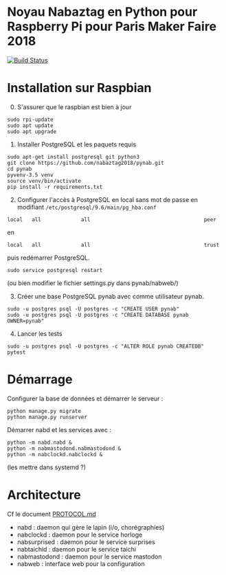 # Noyau Nabaztag en Python pour Raspberry Pi pour Paris Maker Faire 2018

[![Build Status](https://travis-ci.org/nabaztag2018/pynab.svg?branch=master)](https://travis-ci.org/nabaztag2018/pynab)

# Installation sur Raspbian

0. S'assurer que le raspbian est bien à jour

```
sudo rpi-update
sudo apt update
sudo apt upgrade
```

1. Installer PostgreSQL et les paquets requis

```
sudo apt-get install postgresql git python3
git clone https://github.com/nabaztag2018/pynab.git
cd pynab
pyvenv-3.5 venv
source venv/bin/activate
pip install -r requirements.txt
```

2. Configurer l'accès à PostgreSQL en local sans mot de passe en modifiant ```/etc/postgresql/9.6/main/pg_hba.conf```

```
local   all             all                                     peer
```

en

```
local   all             all                                     trust
```

puis redémarrer PostgreSQL.

```
sudo service postgresql restart
```

(ou bien modifier le fichier settings.py dans pynab/nabweb/)

3. Créer une base PostgreSQL pynab avec comme utilisateur pynab.

```
sudo -u postgres psql -U postgres -c "CREATE USER pynab"
sudo -u postgres psql -U postgres -c "CREATE DATABASE pynab OWNER=pynab"
```

4. Lancer les tests
```
sudo -u postgres psql -U postgres -c "ALTER ROLE pynab CREATEDB"
pytest
```

# Démarrage

Configurer la base de données et démarrer le serveur :
```
python manage.py migrate
python manage.py runserver
```

Démarrer nabd et les services avec :
```
python -m nabd.nabd &
python -m nabmastodond.nabmastodond &
python -m nabclockd.nabclockd &
```

(les mettre dans systemd ?)

# Architecture

Cf le document [PROTOCOL.md](PROTOCOL.md)

- nabd : daemon qui gère le lapin (i/o, chorégraphies)
- nabclockd : daemon pour le service horloge
- nabsurprised : daemon pour le service surprises
- nabtaichid : daemon pour le service taichi
- nabmastodond : daemon pour le service mastodon
- nabweb : interface web pour la configuration
